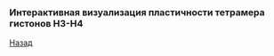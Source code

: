 ### Интерактивная визуализация пластичности тетрамера гистонов H3-H4
[Назад](index.md)

<html lang="en">
<head>
  <meta charset="utf-8">
</head>
<body>
 
 
  <script src="https://unpkg.com/ngl@2.0.0-dev.35/dist/ngl.js"></script>
  <script>
    document.addEventListener("DOMContentLoaded", function () {
      var stage = new NGL.Stage("viewport",{ backgroundColor:"#FFFFFF" });
      stage.loadFile("Resources/collapse.pdb").then(function (nucl) {
        var aspectRatio = 2;
        var radius = 1.5;
      
        nucl.addRepresentation('spacefill', {
           "sele": ".O", "color": "red","radius":3});
        nucl.addRepresentation('spacefill', {
           "sele": ".N", "color": "green","radius":0.5});
        NGL.autoLoad("Resources/collapse.xtc").then(function (frames) {
          nucl.addTrajectory(frames);
          var traj = nucl.trajList[0].trajectory;
          var player = new NGL.TrajectoryPlayer( traj,{step: 1, timeout: 20, direction : "bounce"});
          player.play();
        });  
        nucl.autoView();
      });
    });
  </script>
  <div id="viewport" style="width:1024; height:500px;"></div>
</body>
</html>
